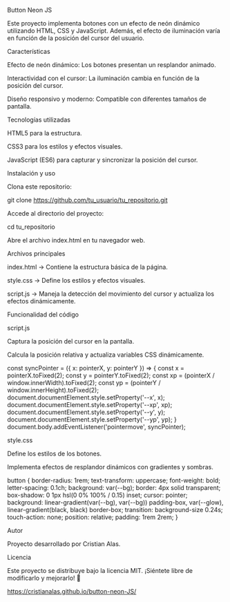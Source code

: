 Button Neon JS

Este proyecto implementa botones con un efecto de neón dinámico utilizando HTML, CSS y JavaScript. Además, el efecto de iluminación varía en función de la posición del cursor del usuario.

Características

Efecto de neón dinámico: Los botones presentan un resplandor animado.

Interactividad con el cursor: La iluminación cambia en función de la posición del cursor.

Diseño responsivo y moderno: Compatible con diferentes tamaños de pantalla.

Tecnologías utilizadas

HTML5 para la estructura.

CSS3 para los estilos y efectos visuales.

JavaScript (ES6) para capturar y sincronizar la posición del cursor.

Instalación y uso

Clona este repositorio:

git clone https://github.com/tu_usuario/tu_repositorio.git

Accede al directorio del proyecto:

cd tu_repositorio

Abre el archivo index.html en tu navegador web.

Archivos principales

index.html → Contiene la estructura básica de la página.

style.css → Define los estilos y efectos visuales.

script.js → Maneja la detección del movimiento del cursor y actualiza los efectos dinámicamente.

Funcionalidad del código

script.js

Captura la posición del cursor en la pantalla.

Calcula la posición relativa y actualiza variables CSS dinámicamente.

const syncPointer = ({ x: pointerX, y: pointerY }) => {
    const x = pointerX.toFixed(2);
    const y = pointerY.toFixed(2);
    const xp = (pointerX / window.innerWidth).toFixed(2);
    const yp = (pointerY / window.innerHeight).toFixed(2);
    document.documentElement.style.setProperty('--x', x);
    document.documentElement.style.setProperty('--xp', xp);
    document.documentElement.style.setProperty('--y', y);
    document.documentElement.style.setProperty('--yp', yp);
}
document.body.addEventListener('pointermove', syncPointer);

style.css

Define los estilos de los botones.

Implementa efectos de resplandor dinámicos con gradientes y sombras.

button {
    border-radius: 1rem;
    text-transform: uppercase;
    font-weight: bold;
    letter-spacing: 0.1ch;
    background: var(--bg);
    border: 4px solid transparent;
    box-shadow: 0 1px hsl(0 0% 100% / 0.15) inset;
    cursor: pointer;
    background: linear-gradient(var(--bg), var(--bg)) padding-box,
                var(--glow),
                linear-gradient(black, black) border-box;
    transition: background-size 0.24s;
    touch-action: none;
    position: relative;
    padding: 1rem 2rem;
}

Autor

Proyecto desarrollado por Cristian Alas.

Licencia

Este proyecto se distribuye bajo la licencia MIT. ¡Siéntete libre de modificarlo y mejorarlo! 🚀

https://cristianalas.github.io/button-neon-JS/
